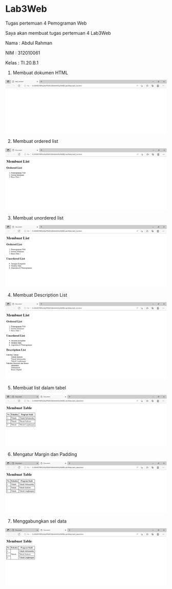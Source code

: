 # Lab3Web
Tugas pertemuan 4 Pemograman Web

Saya akan membuat tugas pertemuan 4 Lab3Web

Nama : Abdul Rahman

NIM : 312010061

Kelas : TI.20.B.1

1. Membuat dokumen HTML

![gambar1](pictures/1.PNG)

2. Membuat ordered list

![gambar2](pictures/2.PNG)

3. Membuat unordered list

![gambar3](pictures/3.PNG)

4. Membuat Description List

![gambar4](pictures/4.PNG)

5. Membuat list dalam tabel

![gambar5](pictures/5.PNG)

6. Mengatur Margin dan Padding

![gambar6](pictures/6.PNG)

7. Menggabungkan sel data

![gambar7](pictures/7.PNG)



